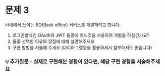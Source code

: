 # 문제 3

사내에서 쓰이는 BO(Back office) 서비스를 개발하려고 합니다.

1. 로그인방식인 OAuth와 JWT 둘중에 어느것을 사용하여 개발을 하실건가요?
2. 둘중 선택한 이유와 장점에 대해 설명해주세요
3. 구현 방법을 서술해 주세요 (다이어그램등을 활용하셔서 첨부하셔도 좋습니다)

### 💡 추가질문 - 실제로 구현해본 경험이 있다면, 해당 구현 경험을 서술해주세요
